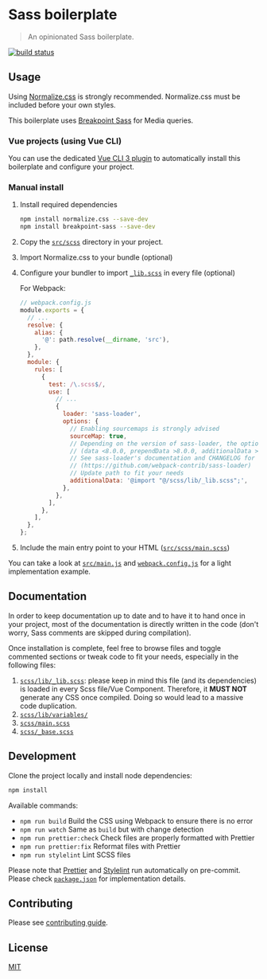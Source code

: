 # Sass boilerplate

> An opinionated Sass boilerplate.

[![build status](https://gitlab.com/bgondy/sass-boilerplate/badges/master/pipeline.svg)](https://gitlab.com/bgondy/sass-boilerplate/pipelines)

## Usage

Using [Normalize.css](https://necolas.github.io/normalize.css/) is strongly recommended. Normalize.css must be included
before your own styles.

This boilerplate uses [Breakpoint Sass](http://breakpoint-sass.com/) for Media queries.

### Vue projects (using Vue CLI)

You can use the dedicated [Vue CLI 3 plugin](https://github.com/webqamdev/vue-cli-plugin-sass-boilerplate) to
automatically install this boilerplate and configure your project.

### Manual install

1. Install required dependencies
   ```sh
   npm install normalize.css --save-dev
   npm install breakpoint-sass --save-dev
   ```
2. Copy the [`src/scss`](src/scss) directory in your project.
3. Import Normalize.css to your bundle (optional)
4. Configure your bundler to import [`_lib.scss`](src/scss/lib/_lib.scss) in every file (optional)

   For Webpack:

   ```js
   // webpack.config.js
   module.exports = {
     // ...
     resolve: {
       alias: {
         '@': path.resolve(__dirname, 'src'),
       },
     },
     module: {
       rules: [
         {
           test: /\.scss$/,
           use: [
             // ...
             {
               loader: 'sass-loader',
               options: {
                 // Enabling sourcemaps is strongly advised
                 sourceMap: true,
                 // Depending on the version of sass-loader, the option property may vary
                 // (data <8.0.0, prependData >8.0.0, additionalData >9.0.0)
                 // See sass-loader's documentation and CHANGELOG for details
                 // (https://github.com/webpack-contrib/sass-loader)
                 // Update path to fit your needs
                 additionalData: '@import "@/scss/lib/_lib.scss";',
               },
             },
           ],
         },
       ],
     },
   };
   ```

5. Include the main entry point to your HTML ([`src/scss/main.scss`](src/scss/main.scss))

You can take a look at [`src/main.js`](src/main.js) and [`webpack.config.js`](webpack.config.js) for a light implementation example.

## Documentation

In order to keep documentation up to date and to have it to hand once in your project, most of the documentation is
directly written in the code (don't worry, Sass comments are skipped during compilation).

Once installation is complete, feel free to browse files and toggle commented sections or tweak code to fit your needs,
especially in the following files:

1. [`scss/lib/_lib.scss`](src/scss/lib/_lib.scss): please keep in mind this file (and its dependencies) is loaded in
   every Scss file/Vue Component. Therefore, it **MUST NOT** generate any CSS once compiled. Doing so would lead to a
   massive code duplication.
2. [`scss/lib/variables/`](src/scss/lib/variables)
3. [`scss/main.scss`](src/scss/main.scss)
4. [`scss/_base.scss`](src/scss/_base.scss)

## Development

Clone the project locally and install node dependencies:

```bash
npm install
```

Available commands:

- `npm run build` Build the CSS using Webpack to ensure there is no error
- `npm run watch` Same as `build` but with change detection
- `npm run prettier:check` Check files are properly formatted with Prettier
- `npm run prettier:fix` Reformat files with Prettier
- `npm run stylelint` Lint SCSS files

Please note that [Prettier](https://prettier.io/) and [Stylelint](https://stylelint.io/) run automatically on
pre-commit. Please check [`package.json`](package.json) for implementation details.

## Contributing

Please see [contributing guide](CONTRIBUTING.md).

## License

[MIT](LICENSE)
